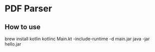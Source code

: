 # PDF Parser

## How to use
brew install kotlin
kotlinc Main.kt -include-runtime -d main.jar
java -jar hello.jar